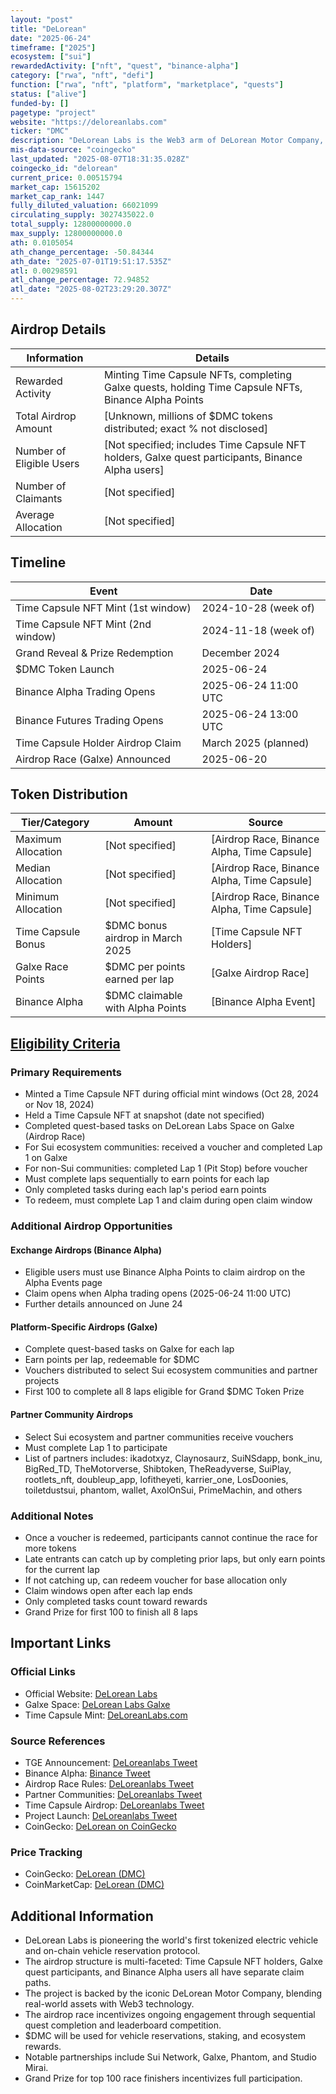 ```yaml
---
layout: "post"
title: "DeLorean"
date: "2025-06-24"
timeframe: ["2025"]
ecosystem: ["sui"]
rewardedActivity: ["nft", "quest", "binance-alpha"]
category: ["rwa", "nft", "defi"]
function: ["rwa", "nft", "platform", "marketplace", "quests"]
status: ["alive"]
funded-by: []
pagetype: "project"
website: "https://deloreanlabs.com"
ticker: "DMC"
description: "DeLorean Labs is the Web3 arm of DeLorean Motor Company, pioneering tokenized electric vehicles and on-chain vehicle reservation, marketplace, and analytics systems on Sui."
mis-data-source: "coingecko"
last_updated: "2025-08-07T18:31:35.028Z"
coingecko_id: "delorean"
current_price: 0.00515794
market_cap: 15615202
market_cap_rank: 1447
fully_diluted_valuation: 66021099
circulating_supply: 3027435022.0
total_supply: 12800000000.0
max_supply: 12800000000.0
ath: 0.0105054
ath_change_percentage: -50.84344
ath_date: "2025-07-01T19:51:17.535Z"
atl: 0.00298591
atl_change_percentage: 72.94852
atl_date: "2025-08-02T23:29:20.307Z"
---
```


## Airdrop Details

| Information              | Details                                                     |
| ------------------------ | ----------------------------------------------------------- |
| Rewarded Activity        | Minting Time Capsule NFTs, completing Galxe quests, holding Time Capsule NFTs, Binance Alpha Points |
| Total Airdrop Amount     | [Unknown, millions of $DMC tokens distributed; exact % not disclosed] |
| Number of Eligible Users | [Not specified; includes Time Capsule NFT holders, Galxe quest participants, Binance Alpha users] |
| Number of Claimants      | [Not specified]                                             |
| Average Allocation       | [Not specified]                                             |

## Timeline

| Event               | Date                                           |
| ------------------- | ---------------------------------------------- |
| Time Capsule NFT Mint (1st window) | 2024-10-28 (week of)             |
| Time Capsule NFT Mint (2nd window) | 2024-11-18 (week of)             |
| Grand Reveal & Prize Redemption    | December 2024                    |
| $DMC Token Launch                  | 2025-06-24                       |
| Binance Alpha Trading Opens        | 2025-06-24 11:00 UTC              |
| Binance Futures Trading Opens      | 2025-06-24 13:00 UTC              |
| Time Capsule Holder Airdrop Claim  | March 2025 (planned)              |
| Airdrop Race (Galxe) Announced     | 2025-06-20                        |

## Token Distribution

| Tier/Category      | Amount                                   | Source                    |
| ------------------ | ---------------------------------------- | ------------------------- |
| Maximum Allocation | [Not specified]                          | [Airdrop Race, Binance Alpha, Time Capsule] |
| Median Allocation  | [Not specified]                          | [Airdrop Race, Binance Alpha, Time Capsule] |
| Minimum Allocation | [Not specified]                          | [Airdrop Race, Binance Alpha, Time Capsule] |
| Time Capsule Bonus | $DMC bonus airdrop in March 2025         | [Time Capsule NFT Holders] |
| Galxe Race Points  | $DMC per points earned per lap           | [Galxe Airdrop Race]      |
| Binance Alpha      | $DMC claimable with Alpha Points         | [Binance Alpha Event]     |

## [Eligibility Criteria]()

### Primary Requirements

- Minted a Time Capsule NFT during official mint windows (Oct 28, 2024 or Nov 18, 2024)
- Held a Time Capsule NFT at snapshot (date not specified)
- Completed quest-based tasks on DeLorean Labs Space on Galxe (Airdrop Race)
- For Sui ecosystem communities: received a voucher and completed Lap 1 on Galxe
- For non-Sui communities: completed Lap 1 (Pit Stop) before voucher
- Must complete laps sequentially to earn points for each lap
- Only completed tasks during each lap's period earn points
- To redeem, must complete Lap 1 and claim during open claim window

### Additional Airdrop Opportunities

#### Exchange Airdrops (Binance Alpha)
- Eligible users must use Binance Alpha Points to claim airdrop on the Alpha Events page
- Claim opens when Alpha trading opens (2025-06-24 11:00 UTC)
- Further details announced on June 24

#### Platform-Specific Airdrops (Galxe)
- Complete quest-based tasks on Galxe for each lap
- Earn points per lap, redeemable for $DMC
- Vouchers distributed to select Sui ecosystem communities and partner projects
- First 100 to complete all 8 laps eligible for Grand $DMC Token Prize

#### Partner Community Airdrops
- Select Sui ecosystem and partner communities receive vouchers
- Must complete Lap 1 to participate
- List of partners includes: ikadotxyz, Claynosaurz, SuiNSdapp, bonk_inu, BigRed_TD, TheMotorverse, Shibtoken, TheReadyverse, SuiPlay, rootlets_nft, doubleup_app, lofitheyeti, karrier_one, LosDoonies, toiletdustsui, phantom, wallet, AxolOnSui, PrimeMachin, and others

### Additional Notes

- Once a voucher is redeemed, participants cannot continue the race for more tokens
- Late entrants can catch up by completing prior laps, but only earn points for the current lap
- If not catching up, can redeem voucher for base allocation only
- Claim windows open after each lap ends
- Only completed tasks count toward rewards
- Grand Prize for first 100 to finish all 8 laps

## Important Links

### Official Links

- Official Website: [DeLorean Labs]()
- Galxe Space: [DeLorean Labs Galxe]()
- Time Capsule Mint: [DeLoreanLabs.com]()

### Source References

- TGE Announcement: [DeLoreanlabs Tweet](https://x.com/DeLoreanlabs/status/1937515553091952681)
- Binance Alpha: [Binance Tweet](https://x.com/binance/status/1936347408239140959)
- Airdrop Race Rules: [DeLoreanlabs Tweet](https://x.com/DeLoreanlabs/status/1936089410052731317)
- Partner Communities: [DeLoreanlabs Tweet](https://x.com/DeLoreanlabs/status/1935842065528590540)
- Time Capsule Airdrop: [DeLoreanlabs Tweet](https://x.com/DeLoreanlabs/status/1889365417061413022)
- Project Launch: [DeLoreanlabs Tweet](https://x.com/DeLoreanlabs/status/1934030151790010574)
- CoinGecko: [DeLorean on CoinGecko](https://www.coingecko.com/en/coins/delorean)

### Price Tracking

- CoinGecko: [DeLorean (DMC)](https://www.coingecko.com/en/coins/delorean)
- CoinMarketCap: [DeLorean (DMC)](https://coinmarketcap.com/currencies/delorean/)

## Additional Information

- DeLorean Labs is pioneering the world's first tokenized electric vehicle and on-chain vehicle reservation protocol.
- The airdrop structure is multi-faceted: Time Capsule NFT holders, Galxe quest participants, and Binance Alpha users all have separate claim paths.
- The project is backed by the iconic DeLorean Motor Company, blending real-world assets with Web3 technology.
- The airdrop race incentivizes ongoing engagement through sequential quest completion and leaderboard competition.
- $DMC will be used for vehicle reservations, staking, and ecosystem rewards.
- Notable partnerships include Sui Network, Galxe, Phantom, and Studio Mirai.
- Grand Prize for top 100 race finishers incentivizes full participation.